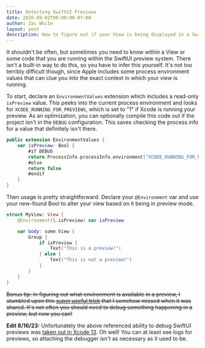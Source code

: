 ```yaml
---
title: Detecting SwiftUI Previews
date: 2020-09-02T08:00:00-07:00
author: Zac White
layout: post
description: How to figure out if your View is being displayed in a SwiftUI preview
---
```


It shouldn't be often, but sometimes you need to know within a View or some code that you are running within the SwiftUI preview system. There isn't a built-in way to do this, so you have to infer this yourself. It's not too terribly difficult though, since Apple includes some process environment values that can clue you into the exact context in which your view is running.

To start, declare an `EnvironmentValues` extension which includes a read-only `isPreview` value. This peeks into the current process environment and looks for `XCODE_RUNNING_FOR_PREVIEWS`, which is set to "1" if Xcode is running your preview. As an optimization, you can optionally compile this code out if the project isn't in the `DEBUG` configuration. This saves checking the process info for a value that definitely isn't there.

```swift
public extension EnvironmentValues {
    var isPreview: Bool {
        #if DEBUG
        return ProcessInfo.processInfo.environment["XCODE_RUNNING_FOR_PREVIEWS"] == "1"
        #else
        return false
        #endif
    }
}
```

Then usage is pretty straightforward. Declare your `@Environment` var and use your new-found Bool to alter your view based on it being in preview mode.

```swift
struct MyView: View {
    @Environment(\.isPreview) var isPreview

    var body: some View {
        Group {
            if isPreview {
                Text("This is a preview!")
            } else {
                Text("This is not a preview!")
            }
        }
    }
}
```

~~Bonus tip: In figuring out what environment is available in a preview, I stumbled upon this [super useful trick](https://web.archive.org/web/20210923151359/https://developer.apple.com/news/?id=8vkqn3ih) that I somehow missed when it was shared. It's not often you should need to debug something happening in a preview, but now you can!~~

**Edit 8/16/23:** Unfortunately the above referenced ability to debug SwiftUI previews was [taken out in Xcode 13](https://developer.apple.com/forums/thread/683773?answerId=680833022#680833022). Oh well! You can at least see logs for previews, so attaching the debugger isn't as necessary as it used to be.
